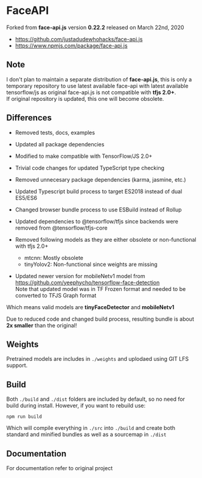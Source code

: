 # FaceAPI

Forked from **face-api.js** version **0.22.2** released on March 22nd, 2020  

- <https://github.com/justadudewhohacks/face-api.js>  
- <https://www.npmjs.com/package/face-api.js>  

## Note

I don't plan to maintain a separate distribution of **face-api.js**, this is only a temporary repository to use latest available face-api with latest available tensorflow/js as original face-api.js is not compatible with **tfjs 2.0+**.  
If original repository is updated, this one will become obsolete.

## Differences

- Removed tests, docs, examples  
- Updated all package dependencies  
- Modified to make compatible with TensorFlow/JS 2.0+  
- Trivial code changes for updated TypeScript type checking
- Removed unnecesary package dependencies (karma, jasmine, etc.)  
- Updated Typescript build process to target ES2018 instead of dual ES5/ES6  
- Changed browser bundle process to use ESBuild instead of Rollup
- Updated dependencies to @tensorflow/tfjs since backends were removed from @tensorflow/tfjs-core

- Removed following models as they are either obsolete or non-functional with tfjs 2.0+
  - mtcnn: Mostly obsolete
  - tinyYolov2: Non-functional since weights are missing

- Updated newer version for mobileNetv1 model from <https://github.com/yeephycho/tensorflow-face-detection>  
  Note that updated model was in TF Frozen format and needed to be converted to TFJS Graph format

Which means valid models are **tinyFaceDetector** and **mobileNetv1**  

Due to reduced code and changed build process, resulting bundle is about **2x smaller** than the original!  

## Weights

Pretrained models are includes in `./weights` and uplodaed using GIT LFS support.

## Build

Both `./build` and `./dist` folders are included by default, so no need for build during install.
However, if you want to rebuild use:

```shell
npm run build
```

Which will compile everything in `./src` into `./build` and create both standard and minified bundles as well as a sourcemap in `./dist`

## Documentation

For documentation refer to original project  
